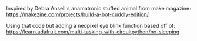 Inspired by Debra Ansell's anamatronic stuffed animal from make magazine: https://makezine.com/projects/build-a-bot-cuddly-edition/

Using that code but adding a neopixel eye blink function based off of: https://learn.adafruit.com/multi-tasking-with-circuitpython/no-sleeping
